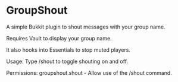GroupShout
==========

A simple Bukkit plugin to shout messages with your group name.

Requires Vault to display your group name.

It also hooks into Essentials to stop muted players.



Usage:
  Type /shout to toggle shouting on and off.
  
  
Permissions:
  groupshout.shout - Allow use of the /shout command.